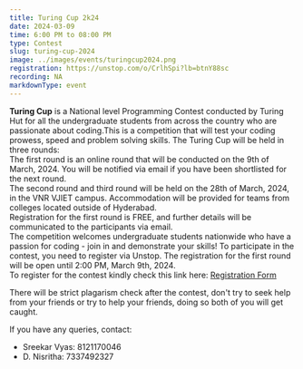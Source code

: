 ```yaml
---
title: Turing Cup 2k24
date: 2024-03-09
time: 6:00 PM to 08:00 PM
type: Contest
slug: turing-cup-2024
image: ../images/events/turingcup2024.png
registration: https://unstop.com/o/CrlhSpi?lb=btnY88sc
recording: NA
markdownType: event
---
```


**Turing Cup** is a National level Programming Contest conducted by Turing Hut for all the undergraduate students from across the country who are passionate about coding.This is a competition that will test your coding prowess, speed and problem solving skills.
The Turing Cup will be held in three rounds:<br/>
The first round is an online round that will be conducted on the 9th of March, 2024. You will be notified via email if you have been shortlisted for the next round.<br/>
The second round and third round will be held on the 28th of March, 2024, in the VNR VJIET campus. Accommodation will be provided for teams from colleges located outside of Hyderabad. <br/>
Registration for the first round is FREE, and further details will be communicated to the participants via email.<br/>
The competition welcomes undergraduate students nationwide who have a passion for coding - join in and demonstrate your skills! To participate in the contest, you need to register via Unstop. The registration for the first round will be open until 2:00 PM, March 9th, 2024.<br/>
To register for the contest kindly check this link here: [Registration Form](https://unstop.com/o/CrlhSpi?lb=btnY88sc)

There will be strict plagarism check after the contest, don't try to seek help from your friends or try to help your friends, doing so both of you will get caught.

If you have any queries, contact:

- Sreekar Vyas: 8121170046
- D. Nisritha: 7337492327

